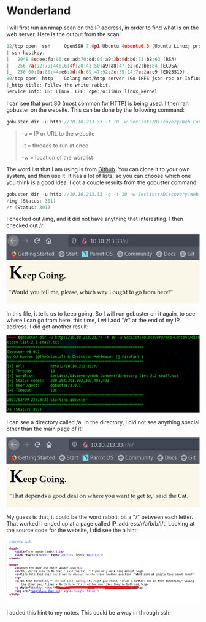 # Wonderland

I will first run an nmap scan on the IP address, in order to find what is on the web server. Here is the output from the scan:

```c
22/tcp open  ssh     OpenSSH 7.6p1 Ubuntu 4ubuntu0.3 (Ubuntu Linux; protocol 2.0)
| ssh-hostkey: 
|   2048 8e:ee:fb:96:ce:ad:70:dd:05:a9:3b:0d:b0:71:b8:63 (RSA)
|   256 7a:92:79:44:16:4f:20:43:50:a9:a8:47:e2:c2:be:84 (ECDSA)
|_  256 00:0b:80:44:e6:3d:4b:69:47:92:2c:55:14:7e:2a:c9 (ED25519)
80/tcp open  http    Golang net/http server (Go-IPFS json-rpc or InfluxDB API)
|_http-title: Follow the white rabbit.
Service Info: OS: Linux; CPE: cpe:/o:linux:linux_kernel
```

I can see that port 80 \(most common for HTTP\) is being used. I then ran gobuster on the website. This can be done by the following command:

```c
gobuster dir -u http://10.10.213.33 -t 10 -w SecLists/Discovery/Web-Content/directory-list-2.3-small.txt
```

> -u = IP or URL to the website
>
> -t = threads to run at once
>
> -w = location of the wordlist

The word list that I am using is from [Github](https://github.com/danielmiessler/SecLists). You can clone it to your own system, and then use it. It has a lot of lists, so you can choose which one you think is a good idea. I got a couple results from the gobuster command:

```c
gobuster dir -u http://10.10.213.33 -q -t 10 -w SecLists/Discovery/Web-Content/directory-list-2.3-small.txt 
/img (Status: 301)
/r (Status: 301)
```

I checked out /img, and it did not have anything that interesting. I then checked out /r. 

![](../../.gitbook/assets/image%20%2813%29.png)

In this file, it tells us to keep going. So I will run gobuster on it again, to see where I can go from here. this time, I will add "/r" at the end of my IP address. I did get another result:

![gobuster output](../../.gitbook/assets/image%20%2814%29.png)

I can see a directory called /a. In the directory, I did not see anything special other than the main page of it:

![](../../.gitbook/assets/image%20%2812%29.png)

My guess is that, it could be the word rabbit, bit a "/" between each letter. That worked! I ended up at a page called IP\_address/r/a/b/b/i/t. Looking at the source code for the website, I did see the a hint:

![](../../.gitbook/assets/screenshot-2021-03-09-162320.png)

I added this hint to my notes. This could be a way in through ssh.

